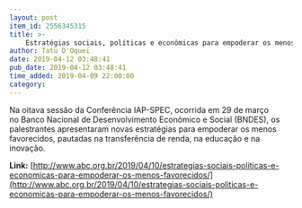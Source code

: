 ```yaml
---
layout: post
item_id: 2556345315
title: >-
    Estratégias sociais, políticas e econômicas para empoderar os menos favorecidos
author: Tatu D'Oquei
date: 2019-04-12 03:48:41
pub_date: 2019-04-12 03:48:41
time_added: 2019-04-09 22:00:00
category: 
---
```


Na oitava sessão da Conferência IAP-SPEC, ocorrida em 29 de março no Banco Nacional de Desenvolvimento Econômico e Social (BNDES), os palestrantes apresentaram novas estratégias para empoderar os menos favorecidos, pautadas na transferência de renda, na educação e na inovação.

**Link:** [http://www.abc.org.br/2019/04/10/estrategias-sociais-politicas-e-economicas-para-empoderar-os-menos-favorecidos/](http://www.abc.org.br/2019/04/10/estrategias-sociais-politicas-e-economicas-para-empoderar-os-menos-favorecidos/)

